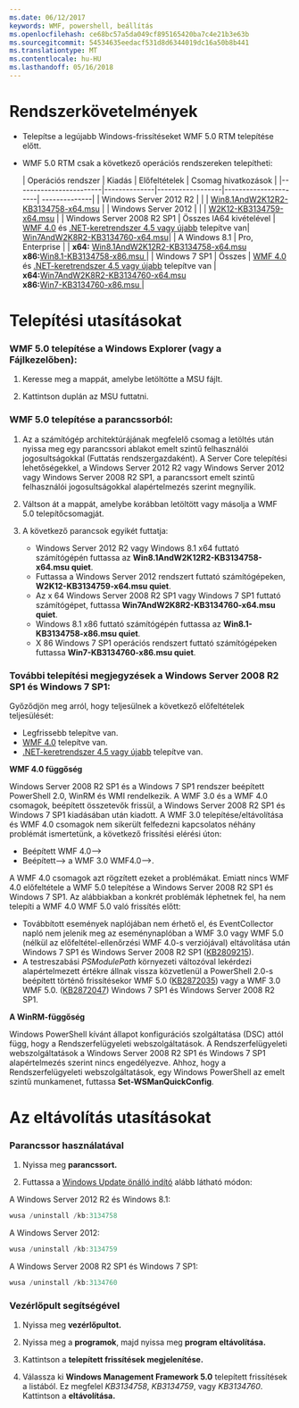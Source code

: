 ```yaml
---
ms.date: 06/12/2017
keywords: WMF, powershell, beállítás
ms.openlocfilehash: ce68bc57a5da049cf895165420ba7c4e21b3e63b
ms.sourcegitcommit: 54534635eedacf531d8d6344019dc16a50b8b441
ms.translationtype: MT
ms.contentlocale: hu-HU
ms.lasthandoff: 05/16/2018
---
```

# <a name="system-requirements"></a>Rendszerkövetelmények

- Telepítse a legújabb Windows-frissítéseket WMF 5.0 RTM telepítése előtt.
- WMF 5.0 RTM csak a következő operációs rendszereken telepítheti:

    | Operációs rendszer       | Kiadás         | Előfeltételek        |  Csomag hivatkozások |
    |------------------------|--------------|------------------|----------------------| --------------|
    | Windows Server 2012 R2 |  |  | [Win8.1AndW2K12R2-KB3134758-x64.msu](http://go.microsoft.com/fwlink/?LinkId=717507) |
    | Windows Server 2012    |  |  | [W2K12-KB3134759-x64.msu](http://go.microsoft.com/fwlink/?LinkId=717506) |
    | Windows Server 2008 R2 SP1 | Összes IA64 kivételével | [WMF 4.0](http://www.microsoft.com/en-us/download/details.aspx?id=40855) és [.NET-keretrendszer 4.5 vagy újabb](https://msdn.microsoft.com/library/5a4x27ek.aspx) telepítve van| [Win7AndW2K8R2-KB3134760-x64.msu](http://go.microsoft.com/fwlink/?LinkId=717504)|
    | A Windows 8.1 | Pro, Enterprise | | **x64:**  [Win8.1AndW2K12R2-KB3134758-x64.msu](http://go.microsoft.com/fwlink/?LinkId=717507) </br> **x86:**[Win8.1-KB3134758-x86.msu  ](http://go.microsoft.com/fwlink/?LinkID=717963)|
    | Windows 7 SP1 | Összes | [WMF 4.0](http://www.microsoft.com/en-us/download/details.aspx?id=40855) és [.NET-keretrendszer 4.5 vagy újabb](https://msdn.microsoft.com/library/5a4x27ek.aspx) telepítve van | **x64:**[Win7AndW2K8R2-KB3134760-x64.msu  ](http://go.microsoft.com/fwlink/?LinkId=717504)  </br> **x86:**[Win7-KB3134760-x86.msu  ](http://go.microsoft.com/fwlink/?LinkID=717962)|

# <a name="installation-instructions"></a>Telepítési utasításokat

### <a name="to-install-wmf-50-from-windows-explorer-or-file-explorer"></a>WMF 5.0 telepítése a Windows Explorer (vagy a Fájlkezelőben):

1. Keresse meg a mappát, amelybe letöltötte a MSU fájlt.

2. Kattintson duplán az MSU futtatni.

### <a name="to-install-wmf-50-from-command-prompt"></a>WMF 5.0 telepítése a parancssorból:

1. Az a számítógép architektúrájának megfelelő csomag a letöltés után nyissa meg egy parancssori ablakot emelt szintű felhasználói jogosultságokkal (Futtatás rendszergazdaként). A Server Core telepítési lehetőségekkel, a Windows Server 2012 R2 vagy Windows Server 2012 vagy Windows Server 2008 R2 SP1, a parancssort emelt szintű felhasználói jogosultságokkal alapértelmezés szerint megnyílik.

2. Váltson át a mappát, amelybe korábban letöltött vagy másolja a WMF 5.0 telepítőcsomagját.

3. A következő parancsok egyikét futtatja:
    - Windows Server 2012 R2 vagy Windows 8.1 x64 futtató számítógépén futtassa az **Win8.1AndW2K12R2-KB3134758-x64.msu quiet**.
    - Futtassa a Windows Server 2012 rendszert futtató számítógépeken, **W2K12-KB3134759-x64.msu quiet**.
    - Az x 64 Windows Server 2008 R2 SP1 vagy Windows 7 SP1 futtató számítógépet, futtassa **Win7AndW2K8R2-KB3134760-x64.msu quiet**.
    - Windows 8.1 x86 futtató számítógépén futtassa az **Win8.1-KB3134758-x86.msu quiet**.
    - X 86 Windows 7 SP1 operációs rendszert futtató számítógépeken futtassa **Win7-KB3134760-x86.msu quiet**.

### <a name="additional-installation-notes-for-windows-server-2008-r2-sp1-and-windows-7-sp1"></a>További telepítési megjegyzések a Windows Server 2008 R2 SP1 és Windows 7 SP1:

Győződjön meg arról, hogy teljesülnek a következő előfeltételek teljesülését:
- Legfrissebb telepítve van.
- [WMF 4.0](http://www.microsoft.com/en-us/download/details.aspx?id=40855) telepítve van.
- [.NET-keretrendszer 4.5 vagy újabb](https://msdn.microsoft.com/library/5a4x27ek.aspx) telepítve van.

**WMF 4.0 függőség**

Windows Server 2008 R2 SP1 és a Windows 7 SP1 rendszer beépített PowerShell 2.0, WinRM és WMI rendelkezik. A WMF 3.0 és a WMF 4.0 csomagok, beépített összetevők frissül, a Windows Server 2008 R2 SP1 és Windows 7 SP1 kiadásában után kiadott. A WMF 3.0 telepítése/eltávolítása és WMF 4.0 csomagok nem sikerült felfedezni kapcsolatos néhány problémát ismertetünk, a következő frissítési elérési úton:

- Beépített WMF 4.0-->
- Beépített--> a WMF 3.0 WMF4.0-->.

A WMF 4.0 csomagok azt rögzített ezeket a problémákat. Emiatt nincs WMF 4.0 előfeltétele a WMF 5.0 telepítése a Windows Server 2008 R2 SP1 és Windows 7 SP1. Az alábbiakban a konkrét problémák léphetnek fel, ha nem telepíti a WMF 4.0 WMF 5.0 való frissítés előtt:

- Továbbított események naplójában nem érhető el, és EventCollector napló nem jelenik meg az eseménynaplóban a WMF 3.0 vagy WMF 5.0 (nélkül az előfeltétel-ellenőrzési WMF 4.0-s verziójával) eltávolítása után Windows 7 SP1 és Windows Server 2008 R2 SP1 ([KB2809215](https://support.microsoft.com/en-us/kb/2809215)).
- A testreszabási *PSModulePath* környezeti változóval lekérdezi alapértelmezett értékre állnak vissza közvetlenül a PowerShell 2.0-s beépített történő frissítésekor WMF 5.0 ([KB2872035](https://support.microsoft.com/en-us/kb/2872035)) vagy a WMF 3.0 WMF 5.0. ([KB2872047](https://support.microsoft.com/en-us/kb/2872047)) Windows 7 SP1 és Windows Server 2008 R2 SP1.

**A WinRM-függőség**

Windows PowerShell kívánt állapot konfigurációs szolgáltatása (DSC) attól függ, hogy a Rendszerfelügyeleti webszolgáltatások. A Rendszerfelügyeleti webszolgáltatások a Windows Server 2008 R2 SP1 és Windows 7 SP1 alapértelmezés szerint nincs engedélyezve. Ahhoz, hogy a Rendszerfelügyeleti webszolgáltatások, egy Windows PowerShell az emelt szintű munkamenet, futtassa **Set-WSManQuickConfig**.

# <a name="uninstallation-instructions"></a>Az eltávolítás utasításokat

### <a name="using-command-prompt"></a>Parancssor használatával

1.  Nyissa meg **parancssort.**

2.  Futtassa a [Windows Update önálló indító](https://support.microsoft.com/en-us/kb/934307) alább látható módon:

A Windows Server 2012 R2 és Windows 8.1:
```powershell
wusa /uninstall /kb:3134758
```
A Windows Server 2012:
```powershell
wusa /uninstall /kb:3134759
```
A Windows Server 2008 R2 SP1 és Windows 7 SP1:
```powershell
wusa /uninstall /kb:3134760
```

### <a name="using-control-panel"></a>Vezérlőpult segítségével

1.  Nyissa meg **vezérlőpultot.**

2.  Nyissa meg a **programok**, majd nyissa meg **program eltávolítása.**

3.  Kattintson a **telepített frissítések megjelenítése.**

4.  Válassza ki **Windows Management Framework 5.0** telepített frissítések a listából. Ez megfelel *KB3134758*, *KB3134759*, vagy *KB3134760*. Kattintson a **eltávolítása.**
